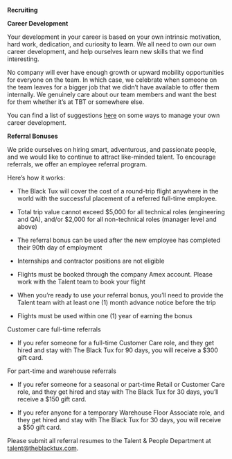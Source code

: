**Recruiting**


**Career Development**

Your development in your career is based on your own intrinsic motivation, hard work, dedication, and curiosity to learn. We all need to own our own career development, and help ourselves learn new skills that we find interesting. 

No company will ever have enough growth or upward mobility opportunities for everyone on the team. In which case, we celebrate when someone on the team leaves for a bigger job that we didn’t have available to offer them internally. We genuinely care about our team members and want the best for them whether it’s at TBT or somewhere else. 

You can find a list of suggestions [here](https://docs.google.com/a/theblacktux.com/document/d/12wy_jJs7D6T48x5NMIH_KNDEoglSS7HoLIRhPP8WPb4/edit?usp=sharing) on some ways to manage your own career development. 

**Referral Bonuses**

We pride ourselves on hiring smart, adventurous, and passionate people, and we would like to continue to attract like-minded talent. To encourage referrals, we offer an employee referral program.

Here’s how it works: 
 
* The Black Tux will cover the cost of a round-trip flight anywhere in the world with the successful placement of a referred full-time employee.

* Total trip value cannot exceed $5,000 for all technical roles (engineering and QA), and/or $2,000 for all non-technical roles (manager level and above)

* The referral bonus can be used after the new employee has completed their 90th day of employment

* Internships and contractor positions are not eligible

* Flights must be booked through the company Amex account. Please work with the Talent team to book your flight

* When you’re ready to use your referral bonus, you’ll need to provide the Talent team with at least one (1) month advance notice before the trip

* Flights must be used within one (1) year of earning the bonus

Customer care full-time referrals
 
* If you refer someone for a full-time Customer Care role, and they get hired and stay with The Black Tux for 90 days, you will receive a $300 gift card.
 
For part-time and warehouse referrals

* If you refer someone for a seasonal or part-time Retail or Customer Care role, and they get hired and stay with The Black Tux for 30 days, you’ll receive a $150 gift card.
 
* If you refer anyone for a temporary Warehouse Floor Associate role, and they get hired and stay with The Black Tux for 30 days, you will receive a $50 gift card.

Please submit all referral resumes to the Talent & People Department at talent@theblacktux.com.

